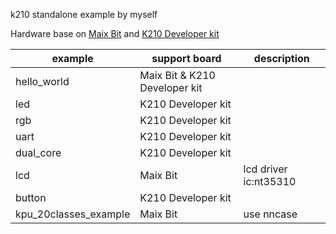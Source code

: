 k210 standalone example by myself





Hardware base on [Maix Bit](https://wiki.sipeed.com/hardware/zh/maix/maixpy_develop_kit_board/maix_bit.html) and [K210 Developer kit](https://www.yahboom.com/study/K210-Developer-Kit)





| example               | support board                 | description           |
| --------------------- | ----------------------------- | --------------------- |
| hello_world           | Maix Bit & K210 Developer kit |                       |
| led                   | K210 Developer kit            |                       |
| rgb                   | K210 Developer kit            |                       |
| uart                  | K210 Developer kit            |                       |
| dual_core             | K210 Developer kit            |                       |
| lcd                   | Maix Bit                      | lcd driver ic:nt35310 |
| button                | K210 Developer kit            |                       |
| kpu_20classes_example | Maix Bit                      | use nncase            |